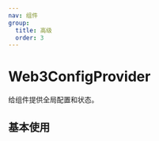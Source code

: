 ```yaml
---
nav: 组件
group:
  title: 高级
  order: 3
---
```


# Web3ConfigProvider

给组件提供全局配置和状态。

## 基本使用

<code src="./demos/simple.tsx"></code>
